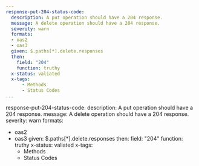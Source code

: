 ```yaml
---
response-put-204-status-code:
  description: A put operation should have a 204 response.
  message: A delete operation should have a 204 response.
  severity: warn
  formats:
  - oas2
  - oas3
  given: $.paths[*].delete.responses
  then:
    field: "204"
    function: truthy
  x-status: valiated
  x-tags:
      - Methods
      - Status Codes        
...
```

response-put-204-status-code:
  description: A put operation should have a 204 response.
  message: A delete operation should have a 204 response.
  severity: warn
  formats:
  - oas2
  - oas3
  given: $.paths[*].delete.responses
  then:
    field: "204"
    function: truthy
  x-status: valiated
  x-tags:
      - Methods
      - Status Codes        